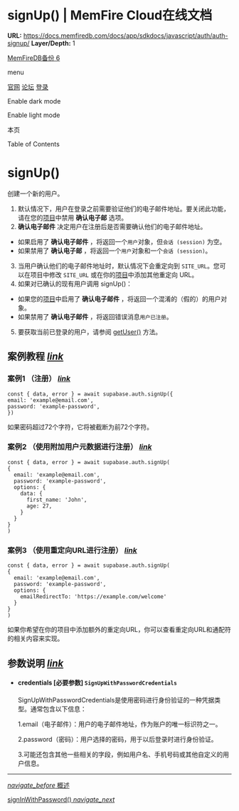 # signUp() | MemFire Cloud在线文档

**URL:** https://docs.memfiredb.com/docs/app/sdkdocs/javascript/auth/auth-signup/
**Layer/Depth:** 1

[MemFireDB备份 6](/)

menu

[官网](https://memfiredb.com/)
[论坛](https://community.memfiredb.com/)
[登录](https://cloud.memfiredb.com/auth/login)

Enable dark mode

Enable light mode

本页

Table of Contents

# signUp()

创建一个新的用户。

1. 默认情况下，用户在登录之前需要验证他们的电子邮件地址。要关闭此功能，请在您的[项目](https://cloud.memfiredb.com/db)中禁用 **确认电子邮** 选项。
2. **确认电子邮件** 决定用户在注册后是否需要确认他们的电子邮件地址。

* 如果启用了 **确认电子邮件** ，将返回一个`用户`对象，但`会话 (session)` 为空。
* 如果禁用了 **确认电子邮** ，将返回一个`用户`对象和一个`会话 (session)`。

3. 当用户确认他们的电子邮件地址时，默认情况下会重定向到 `SITE_URL`。您可以在项目中修改 `SITE_URL` 或在你的[项目](https://cloud.memfiredb.com/db)中添加其他重定向 URL。
4. 如果对已确认的现有用户调用 signUp()：

* 如果您的[项目](https://cloud.memfiredb.com/db)中启用了 **确认电子邮件** ，将返回一个混淆的（假的）的用户对象。
* 如果禁用了 **确认电子邮件** ，将返回错误消息`用户已注册`。

5. 要获取当前已登录的用户，请参阅 [getUser()](/docs/app/sdkdocs/javascript/auth/auth-getuser/) 方法。

## 案例教程 [*link*](#%e6%a1%88%e4%be%8b%e6%95%99%e7%a8%8b)

### 案例1 （注册） [*link*](#%e6%a1%88%e4%be%8b1-%e6%b3%a8%e5%86%8c)

```
const { data, error } = await supabase.auth.signUp({
email: 'example@email.com',
password: 'example-password',
})
```

如果密码超过72个字符，它将被截断为前72个字符。

### 案例2 （使用附加用户元数据进行注册） [*link*](#%e6%a1%88%e4%be%8b2-%e4%bd%bf%e7%94%a8%e9%99%84%e5%8a%a0%e7%94%a8%e6%88%b7%e5%85%83%e6%95%b0%e6%8d%ae%e8%bf%9b%e8%a1%8c%e6%b3%a8%e5%86%8c)

```
const { data, error } = await supabase.auth.signUp(
{
  email: 'example@email.com',
  password: 'example-password',
  options: {
    data: {
      first_name: 'John',
      age: 27,
    }
  }
}
)
```

### 案例3 （使用重定向URL进行注册） [*link*](#%e6%a1%88%e4%be%8b3-%e4%bd%bf%e7%94%a8%e9%87%8d%e5%ae%9a%e5%90%91url%e8%bf%9b%e8%a1%8c%e6%b3%a8%e5%86%8c)

```
const { data, error } = await supabase.auth.signUp(
{
  email: 'example@email.com',
  password: 'example-password',
  options: {
    emailRedirectTo: 'https://example.com/welcome'
  }
}
)
```

如果你希望在你的项目中添加额外的重定向URL，你可以查看重定向URL和通配符的相关内容来实现。

## 参数说明 [*link*](#%e5%8f%82%e6%95%b0%e8%af%b4%e6%98%8e)

* #### credentials [必要参数] `SignUpWithPasswordCredentials`

  SignUpWithPasswordCredentials是使用密码进行身份验证的一种凭据类型。通常包含以下信息：

  1.email（电子邮件）：用户的电子邮件地址，作为账户的唯一标识符之一。

  2.password（密码）：用户选择的密码，用于以后登录时进行身份验证。

  3.可能还包含其他一些相关的字段，例如用户名、手机号码或其他自定义的用户信息。

---

[*navigate\_before* 概述](/docs/app/sdkdocs/wechatsdk/auth/auth-api/)

[signInWithPassword() *navigate\_next*](/docs/app/sdkdocs/javascript/auth/auth-signinwithpassword/)